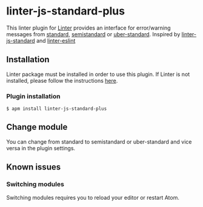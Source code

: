 linter-js-standard-plus
=======================

This linter plugin for [Linter](https://github.com/AtomLinter/Linter) provides an interface for error/warning messages from [standard](https://github.com/feross/standard), [semistandard](https://github.com/Flet/semistandard) or [uber-standard](https://github.com/uber/standard). Inspired by [linter-js-standard](https://atom.io/packages/linter-js-standard)
and [linter-eslint](https://atom.io/packages/linter-eslint)

## Installation
Linter package must be installed in order to use this plugin. If Linter is not installed, please follow the instructions [here](https://github.com/AtomLinter/Linter).

### Plugin installation
```
$ apm install linter-js-standard-plus
```

## Change module
You can change from standard to semistandard or uber-standard and vice versa in the plugin settings.

## Known issues

### Switching modules
Switching modules requires you to reload your editor or restart Atom.
